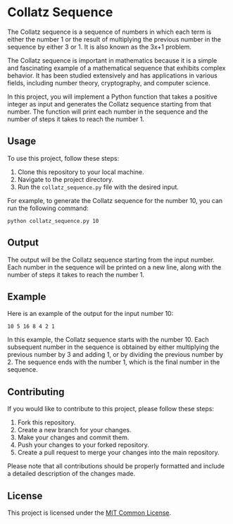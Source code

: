 # Collatz Sequence

The Collatz sequence is a sequence of numbers in which each term is either the number 1 or the result of multiplying the previous number in the sequence by either 3 or 1. It is also known as the 3x+1 problem.

The Collatz sequence is important in mathematics because it is a simple and fascinating example of a mathematical sequence that exhibits complex behavior. It has been studied extensively and has applications in various fields, including number theory, cryptography, and computer science.

In this project, you will implement a Python function that takes a positive integer as input and generates the Collatz sequence starting from that number. The function will print each number in the sequence and the number of steps it takes to reach the number 1.

## Usage

To use this project, follow these steps:

1. Clone this repository to your local machine.
2. Navigate to the project directory.
3. Run the `collatz_sequence.py` file with the desired input.

For example, to generate the Collatz sequence for the number 10, you can run the following command:

```python collatz_sequence.py 10```


## Output

The output will be the Collatz sequence starting from the input number. Each number in the sequence will be printed on a new line, along with the number of steps it takes to reach the number 1.

## Example

Here is an example of the output for the input number 10:

```10 5 16 8 4 2 1```

In this example, the Collatz sequence starts with the number 10. Each subsequent number in the sequence is obtained by either multiplying the previous number by 3 and adding 1, or by dividing the previous number by 2. The sequence ends with the number 1, which is the final number in the sequence.

## Contributing

If you would like to contribute to this project, please follow these steps:

1. Fork this repository.
2. Create a new branch for your changes.
3. Make your changes and commit them.
4. Push your changes to your forked repository.
5. Create a pull request to merge your changes into the main repository.

Please note that all contributions should be properly formatted and include a detailed description of the changes made.

## License

This project is licensed under the [MIT Common License](LICENSE).


